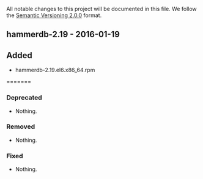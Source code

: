 All notable changes to this project will be documented in this file.
We follow the [Semantic Versioning 2.0.0](http://semver.org/) format.


## hammerdb-2.19 - 2016-01-19


## Added
- hammerdb-2.19.el6.x86_64.rpm

=======

### Deprecated
- Nothing.

### Removed
- Nothing.

### Fixed
- Nothing.



